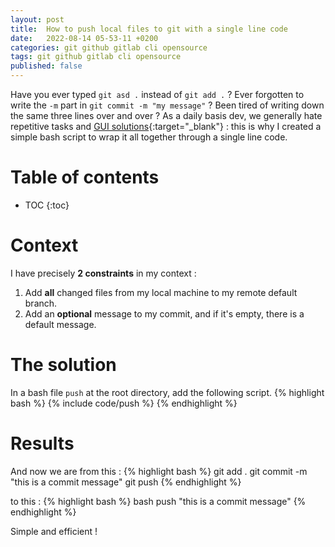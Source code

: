 ```yaml
---
layout: post
title:  How to push local files to git with a single line code
date:   2022-08-14 05-53-11 +0200
categories: git github gitlab cli opensource
tags: git github gitlab cli opensource
published: false
---
```


Have you ever typed `git asd .` instead of `git add .` ? Ever forgotten to write the `-m` part in `git commit -m "my message"` ? Been tired of writing down the same three lines over and over ? As a daily basis dev, we generally hate repetitive tasks and [GUI solutions](https://git-scm.com/downloads/guis){:target="_blank"} : this is why I created a simple bash script to wrap it all together through a single line code.

# Table of contents

* TOC
{:toc}

# Context
I have precisely **2 constraints** in my context :
1. Add **all** changed files from my local machine to my remote default branch.
2. Add an **optional** message to my commit, and if it's empty, there is a default message.

# The solution
In a bash file `push` at the root directory, add the following script.
{% highlight bash %}
{% include code/push %}
{% endhighlight %}

# Results
And now we are from this :
{% highlight bash %}
git add .
git commit -m "this is a commit message"
git push
{% endhighlight %}

to this :
{% highlight bash %}
bash push "this is a commit message"
{% endhighlight %}

Simple and efficient !
